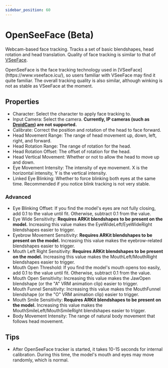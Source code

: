 ```yaml
---
sidebar_position: 60
---
```


# OpenSeeFace (Beta)

Webcam-based face tracking. Tracks a set of basic blendshapes, head rotation and head translation. Quality of face tracking is similar to that of [VSeeFace](https://www.vseeface.icu/).

<div className="hint hint-info">
OpenSeeFace is the face tracking technology used in [VSeeFace](https://www.vseeface.icu/), so users familiar with VSeeFace may find it quite familiar. The overall tracking quality is also similar, although winking is not as stable as VSeeFace at the moment.
</div>

## Properties

* Character: Select the character to apply face tracking to.
* Input Camera: Select the camera. **Currently, IP cameras (such as** [**DroidCam**](https://play.google.com/store/apps/details?id=com.dev47apps.droidcam\&hl=en\_US\&gl=US\&pli=1)**) are not supported.**
* Calibrate: Correct the position and rotation of the head to face forward.
* Head Movement Range: The range of head movement up, down, left, right, and forward.&#x20;
* Head Rotation Range: The range of rotation for the head.
* Head Rotation Offset: The offset of rotation for the head.
* Head Vertical Movement: Whether or not to allow the head to move up and down.
* Eye Movement Intensity: The intensity of eye movement. X is the horizontal intensity, Y is the vertical intensity.
* Linked Eye Blinking: Whether to force blinking both eyes at the same time. Recommended if you notice blink tracking is not very stable.

### Advanced

* Eye Blinking Offset: If you find the model's eyes are not fully closing, add 0.1 to the value until fit. Otherwise, subtract 0.1 from the value.&#x20;
* Eye Wide Sensitivity: **Requires ARKit blendshapes to be present on the model.** Increasing this value makes the EyeWideLeft/EyeWideRight blendshapes easier to trigger.
* Eyebrow Movement Sensitivity: **Requires ARKit blendshapes to be present on the model.** Increasing this value makes the eyebrow-related blendshapes easier to trigger.
* Mouth Left Right Sensitivity: **Requires ARKit blendshapes to be present on the model.** Increasing this value makes the MouthLeft/MouthRight blendshapes easier to trigger.
* Mouth Open Threshold: If you find the model's mouth opens too easily, add 0.1 to the value until fit. Otherwise, subtract 0.1 from the value.
* Mouth Open Sensitivity: Increasing this value makes the JawOpen blendshape (or the "A" VRM animation clip) easier to trigger.
* Mouth Funnel Sensitivity: Increasing this value makes the MouthFunnel blendshape (or the "O" VRM animation clip)  easier to trigger.
* Mouth Smile Sensitivity: **Requires ARKit blendshapes to be present on the model.** Increasing this value makes the MouthSmileLeft/MouthSmileRight blendshapes easier to trigger.
* Body Movement Intensity: The range of natural body movement that follows head movement.

## Tips

* After OpenSeeFace tracker is started, it takes 10-15 seconds for internal calibration. During this time, the model's mouth and eyes may move randomly, which is normal.
